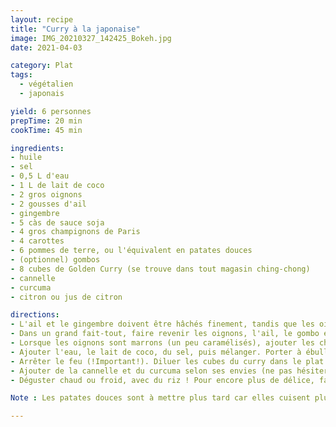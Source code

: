 ```yaml
---
layout: recipe
title: "Curry à la japonaise"
image: IMG_20210327_142425_Bokeh.jpg
date: 2021-04-03

category: Plat
tags:
  - végétalien
  - japonais

yield: 6 personnes
prepTime: 20 min
cookTime: 45 min

ingredients:
- huile
- sel
- 0,5 L d'eau
- 1 L de lait de coco
- 2 gros oignons
- 2 gousses d'ail
- gingembre
- 5 càs de sauce soja
- 4 gros champignons de Paris
- 4 carottes
- 6 pommes de terre, ou l'équivalent en patates douces
- (optionnel) gombos
- 8 cubes de Golden Curry (se trouve dans tout magasin ching-chong)
- cannelle
- curcuma 
- citron ou jus de citron

directions:
- L'ail et le gingembre doivent être hâchés finement, tandis que les oignons, champignons, carottes et patates doivent être coupés plus gros (bite-size). Les gombos se coupent en petites rondelles.
- Dans un grand fait-tout, faire revenir les oignons, l'ail, le gombo et le gingembre dans l'huile pendant ~15 min. Attention à ne pas brûler l'ail et le gingembre, les introduire après les oignons.
- Lorsque les oignons sont marrons (un peu caramélisés), ajouter les champignons, et les carottes et les pommes de terre. Faire revenir pendant ~5 min en remuant souvent.
- Ajouter l'eau, le lait de coco, du sel, puis mélanger. Porter à ébullition et couvrir à feu doux pendant ~30 minutes ou jusqu'à ce que les aliments soit cuits.
- Arrêter le feu (!Important!). Diluer les cubes du curry dans le plat.
- Ajouter de la cannelle et du curcuma selon ses envies (ne pas hésiter à y aller franchement sur la cannelle). Le citron peut également agrémenter le plat.
- Déguster chaud ou froid, avec du riz ! Pour encore plus de délice, faire revenir le riz d'accompagnement dans de la sauce soja et du gingembre.

Note : Les patates douces sont à mettre plus tard car elles cuisent plus vite.

---
```

